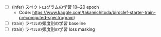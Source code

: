 - [ ] (infer) スペクトログラムの学習 10~20 epoch
  - Code: https://www.kaggle.com/takamichitoda/birdclef-starter-train-precomputed-spectrogram)
- [ ] (train) ラベルの頻度別の学習 baseline
- [ ] (train) ラベルの頻度別の学習 loss masking
